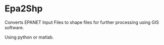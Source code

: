 # Epa2Shp
 
Converts EPANET Input Files to shape files for further processing using GIS software. 

Using python or matlab.